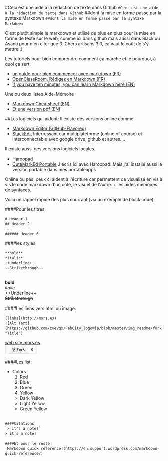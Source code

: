 #Ceci est une aide à la rédaction de texte dans Github
`#Ceci est une aide à la rédaction de texte dans Github`
##dont la mise en forme passe par la syntaxe Markdown
`##dont la mise en forme passe par la syntaxe Markdown`

C'est plutôt simple le markdown et utilisé de plus en plus pour la mise en forme de texte sur le web, comme ici dans github mais aussi dans Slack ou Asana pour n'en citer que 3.
Chers artisans 3.0, ça vaut le coût de s'y mettre ;)

Les tutoriels pour bien comprendre comment ça marche et le pourquoi, à quoi ça sert.
- [un guide pour bien commencer avec markdown (FR)](https://blog.wax-o.com/2014/04/tutoriel-un-guide-pour-bien-commencer-avec-markdown/)
- [OpenClassRoom, Rédigez en Markdown (FR)](https://openclassrooms.com/courses/redigez-en-markdown)
- [If you have ten minutes, you can learn Markdown here (EN)](http://www.markdowntutorial.com/)

Une ou deux listes Aide-Mémoire 
- [Markdown Cheatsheet (EN)](https://github.com/adam-p/markdown-here/wiki/Markdown-Cheatsheet)
- [Et une version pdf (EN)](https://guides.github.com/pdfs/markdown-cheatsheet-online.pdf)


##Les logiciels qui aident:
Il existe des versions online comme
- [Markdown Editor (GitHub-Flavored)](https://jbt.github.io/markdown-editor/)
- [StackEdit](https://stackedit.io/editor)
Interressant car multiplateforme (online of course) et interconnectable avec google drive, github et autres.... 

Il existe aussi des versions logiciels locales.
- [Haroopad](http://pad.haroopress.com/user.html)
- [CuteMarkEd Portable](http://portableapps.com/apps/office/cutemarked-portable)
J'écris ici avec Haroopad. Mais j'ai installé aussi la version portable dans mes portableapps

Online ou pas, ceux ci aident à l'écriture car permettent de visualisé en vis à vis le code markdown d'un côté, le visuel de l'autre. + les aides mémoires de syntaxes. 



Voici un rappel rapide des plus courrant (via un exemple de block code):   

####Pour les titres
```
# Header 1
## Header 2
...
###### Header 6
```
####les styles
```
**bold**   
*italic*   
++Underline++   
~~Strikethrough~~


```
**bold**   
*italic*   
++Underline++   
~~Strikethrough~~    



####Les liens vers html ou image:
```
[links](http://mors.es)
![Alt Text](https://github.com/zvevqx/FabCity_logoWip/blob/master/img_readme/fork.png "Title")
```
[web site mors.es](http://mors.es "mor.es")  
![Alt Text](https://github.com/zvevqx/FabCity_logoWip/blob/master/img_readme/fork.png "Title")


####Les list:
* Colors
  1. Red
  2. Blue
  3. Green
  4. Yellow
    - Dark Yellow
    - Light Yellow
    - Green Yellow
```

####Citations
`> it's a note!`
> it's a note!

####Et pour le reste
[Markdown quick reference](https://en.support.wordpress.com/markdown-quick-reference/)
